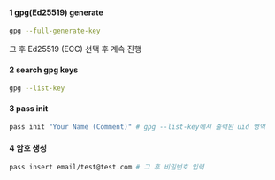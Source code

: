 
#### 1 gpg(Ed25519) generate

```bash
gpg --full-generate-key
```

그 후 Ed25519 (ECC) 선택 후 계속 진행


#### 2 search gpg keys

```bash
gpg --list-key
```


#### 3 pass init

```bash
pass init "Your Name (Comment)" # gpg --list-key에서 출력된 uid 영역
```


#### 4 암호 생성

```bash
pass insert email/test@test.com # 그 후 비밀번호 입력
```

